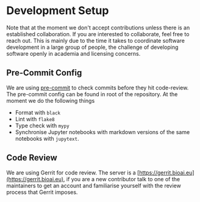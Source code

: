 Development Setup
=================

Note that at the moment we don't accept contributions unless there is an established collaboration. If you are interested to collaborate, feel free to reach out. This is mainly due to the time it takes to coordinate software development in a large group of people, the challenge of developing software openly in academia and licensing concerns. 

## Pre-Commit Config

We are using [pre-commit](https://pre-commit.com) to check commits before they hit code-review. The pre-commit config can be found in root of the repository. At the moment we do the following things

- Format with `black`
- Lint with `flake8`
- Type check with `mypy`
- Synchronise Jupyter notebooks with markdown versions of the same notebooks with `jupytext`.

## Code Review

We are using Gerrit for code review. The server is a [https://gerrit.bioai.eu](https://gerrit.bioai.eu), if you are a new contributor talk to one of the maintainers to get an account and familiarise yourself with the review process that Gerrit imposes.